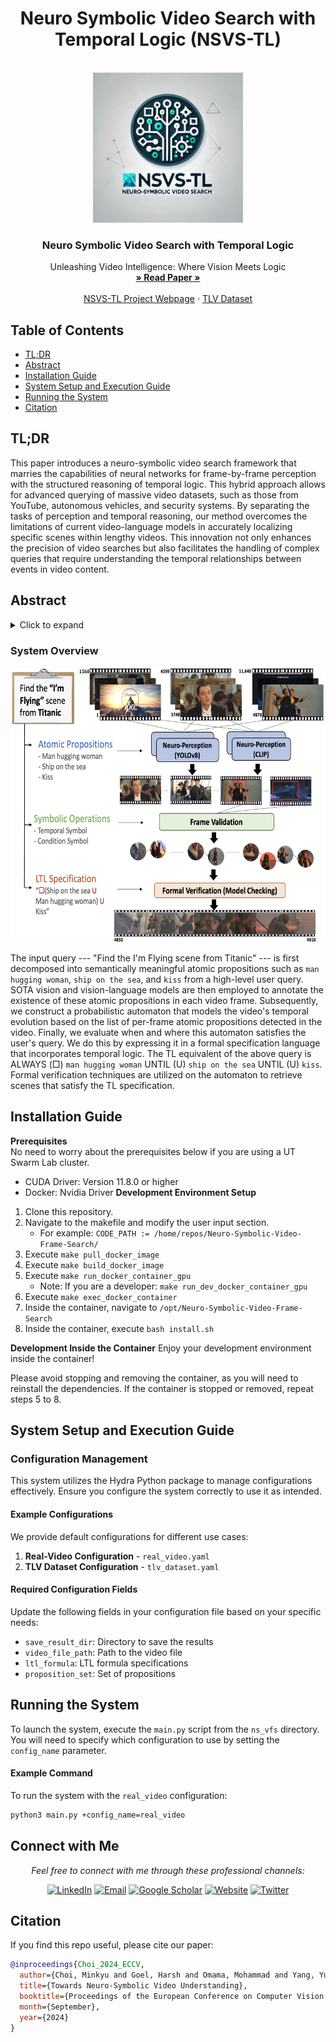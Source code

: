 <div align="center">

# Neuro Symbolic Video Search with Temporal Logic (NSVS-TL)

</div>

<!-- PROJECT LOGO -->
<br />
<div align="center">
  <a href="https://github.com/UTAustin-SwarmLab/Neuro-Symbolic-Video-Search-Temploral-Logic">
    <img src="images/logo.png" alt="Logo" width="240" height="240">
  </a>

  <h3 align="center">Neuro Symbolic Video Search with Temporal Logic</h3>

  <p align="center">
    Unleashing Video Intelligence: Where Vision Meets Logic
    <br />
    <a href="https://arxiv.org/abs/2403.11021"><strong>» Read Paper »</strong></a>
    <br />
    <br />
    <a href="https://utaustin-swarmlab.github.io/nsvs-project-page.github.io/">NSVS-TL Project Webpage</a>
    ·
    <a href="https://github.com/UTAustin-SwarmLab/Neuro-Symbolic-Video-Search-Temploral-Logic">TLV Dataset</a>
  </p>
</div>

## Table of Contents

- [TL;DR](#TL;DR)
- [Abstract](#abstract)
- [Installation Guide](#installation-guide)
- [System Setup and Execution Guide](#system-setup-and-execution-guide)
- [Running the System](#running-the-system)
- [Citation](#citation)

## TL;DR

This paper introduces a neuro-symbolic video search framework that marries the capabilities of neural networks for frame-by-frame perception with the structured reasoning of temporal logic. This hybrid approach allows for advanced querying of massive video datasets, such as those from YouTube, autonomous vehicles, and security systems. By separating the tasks of perception and temporal reasoning, our method overcomes the limitations of current video-language models in accurately localizing specific scenes within lengthy videos. This innovation not only enhances the precision of video searches but also facilitates the handling of complex queries that require understanding the temporal relationships between events in video content.

## Abstract

<details>
<summary>Click to expand</summary>
The unprecedented surge in video data production in recent years necessitates efficient tools to extract meaningful frames from videos for downstream tasks. Long-term temporal reasoning is a key desideratum for frame retrieval systems. While state-of-the-art foundation models, like VideoLLaMA and ViCLIP, are proficient in short-term semantic understanding, they surprisingly fail at long-term reasoning across frames. A key reason for this failure is that they intertwine per-frame perception and temporal reasoning into a single deep network. Hence, decoupling but co-designing the semantic understanding and temporal reasoning is essential for efficient scene identification. We propose a system that leverages vision-language models for semantic understanding of individual frames but effectively reasons about the long-term evolution of events using state machines and temporal logic (TL) formulae that inherently capture memory. Our TL-based reasoning improves the F1 score of complex event identification by $9-15$\% compared to benchmarks that use GPT-4 for reasoning on state-of-the-art self-driving datasets such as Waymo and NuScenes.
</details>

### System Overview
<div align="center">
  <a href="https://github.com/UTAustin-SwarmLab/temporal-logic-video-dataset">
    <img src="images/fig1_teaser.png" alt="Logo" width="640" height="440">
  </a>
</div>

The input query --- "Find the I'm Flying scene from Titanic" --- is first decomposed into semantically meaningful atomic propositions such as ``man hugging woman``, ``ship on the sea``, and ``kiss`` from a high-level user query. SOTA vision and vision-language models are then employed to annotate the existence of these atomic propositions in each video frame. Subsequently, we construct a probabilistic automaton that models the video's temporal evolution based on the list of per-frame atomic propositions detected in the video. Finally, we evaluate when and where this automaton satisfies the user's query. We do this by expressing it in a formal specification language that incorporates temporal logic. The TL equivalent of the above query is ALWAYS ($\Box$) ``man hugging woman`` UNTIL ($\mathsf{U}$) ``ship on the sea`` UNTIL ($\mathsf{U}$) ``kiss``. Formal verification techniques are utilized on the automaton to retrieve scenes that satisfy the TL specification.

## Installation Guide

**Prerequisites**  
No need to worry about the prerequisites below if you are using a UT Swarm Lab cluster.

- CUDA Driver: Version 11.8.0 or higher
- Docker: Nvidia Driver
**Development Environment Setup**

1. Clone this repository.
2. Navigate to the makefile and modify the user input section.
    - For example: `CODE_PATH := /home/repos/Neuro-Symbolic-Video-Frame-Search/`
3. Execute `make pull_docker_image`
4. Execute `make build_docker_image`
5. Execute `make run_docker_container_gpu`
    - Note: If you are a developer: `make run_dev_docker_container_gpu`
6. Execute `make exec_docker_container`
7. Inside the container, navigate to `/opt/Neuro-Symbolic-Video-Frame-Search`
8. Inside the container, execute `bash install.sh`

**Development Inside the Container**
Enjoy your development environment inside the container!

Please avoid stopping and removing the container, as you will need to reinstall the dependencies. If the container is stopped or removed, repeat steps 5 to 8.

## System Setup and Execution Guide

### Configuration Management

This system utilizes the Hydra Python package to manage configurations effectively. Ensure you configure the system correctly to use it as intended.

#### Example Configurations

We provide default configurations for different use cases:

1. **Real-Video Configuration** - `real_video.yaml`
2. **TLV Dataset Configuration** - `tlv_dataset.yaml`

#### Required Configuration Fields

Update the following fields in your configuration file based on your specific needs:

- `save_result_dir`: Directory to save the results
- `video_file_path`: Path to the video file
- `ltl_formula`: LTL formula specifications
- `proposition_set`: Set of propositions

## Running the System

To launch the system, execute the `main.py` script from the `ns_vfs` directory. You will need to specify which configuration to use by setting the `config_name` parameter.

#### Example Command

To run the system with the `real_video` configuration:

```bash
python3 main.py +config_name=real_video
```

## Connect with Me
<p align="center">
  <em>Feel free to connect with me through these professional channels:</em>
<p align="center">
  <a href="https://www.linkedin.com/in/mchoi07/" target="_blank"><img src="https://img.shields.io/badge/-LinkedIn-0077B5?style=flat-square&logo=Linkedin&logoColor=white" alt="LinkedIn"/></a>
  <a href="mailto:minkyu.choi@utexas.edu"><img src="https://img.shields.io/badge/-Email-D14836?style=flat-square&logo=Gmail&logoColor=white" alt="Email"/></a>
  <a href="https://scholar.google.com/citations?user=ai4daB8AAAAJ&hl" target="_blank"><img src="https://img.shields.io/badge/-Google%20Scholar-4285F4?style=flat-square&logo=google-scholar&logoColor=white" alt="Google Scholar"/></a>
  <a href="https://minkyuchoi-07.github.io" target="_blank"><img src="https://img.shields.io/badge/-Website-00C7B7?style=flat-square&logo=Internet-Explorer&logoColor=white" alt="Website"/></a>
  <a href="https://x.com/MinkyuChoi7" target="_blank"><img src="https://img.shields.io/badge/-Twitter-1DA1F2?style=flat-square&logo=Twitter&logoColor=white" alt="Twitter"/></a>
</p>

## Citation

If you find this repo useful, please cite our paper:

```bibtex
@inproceedings{Choi_2024_ECCV,
  author={Choi, Minkyu and Goel, Harsh and Omama, Mohammad and Yang, Yunhao and Shah, Sahil and Chinchali, Sandeep},
  title={Towards Neuro-Symbolic Video Understanding},
  booktitle={Proceedings of the European Conference on Computer Vision (ECCV)},
  month={September},
  year={2024}
}
```
